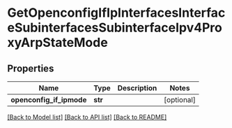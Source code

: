 # GetOpenconfigIfIpInterfacesInterfaceSubinterfacesSubinterfaceIpv4ProxyArpStateMode

## Properties
Name | Type | Description | Notes
------------ | ------------- | ------------- | -------------
**openconfig_if_ipmode** | **str** |  | [optional] 

[[Back to Model list]](../README.md#documentation-for-models) [[Back to API list]](../README.md#documentation-for-api-endpoints) [[Back to README]](../README.md)


